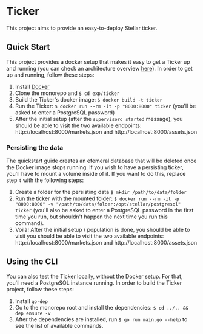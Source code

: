 # Ticker
This project aims to provide an easy-to-deploy Stellar ticker.

## Quick Start
This project provides a docker setup that makes it easy to get a Ticker up and running (you can check an architecture overview [here](docs/Architecture.md)). In order to get up and running, follow these steps:

1. Install [Docker](https://hub.docker.com/editions/community/docker-ce-desktop-mac)
2. Clone the monorepo and `$ cd exp/ticker`
3. Build the Ticker's docker image: `$ docker build -t ticker`
4. Run the Ticker: `$ docker run --rm -it -p "8000:8000" ticker` (you'll be asked to enter a PostgreSQL password)
5. After the initial setup (after the `supervisord started` message), you should be able to visit the two available endpoints: http://localhost:8000/markets.json and http://localhost:8000/assets.json

### Persisting the data
The quickstart guide creates an efemeral database that will be deleted once the Docker image stops running. If you wish to have a persisting ticker, you'll have to mount a volume inside of it. If you want to do this, replace step `4` with the following steps:

1. Create a folder for the persisting data `$ mkdir /path/to/data/folder`
2. Run the ticker with the mounted folder: `$ docker run --rm -it -p "8000:8000" -v "/path/to/data/folder:/opt/stellar/postgresql" ticker` (you'll also be asked to enter a PostgreSQL password in the first time you run, but shouldn't happen the next time you run this command).
3. Voilà! After the initial setup / population is done, you should be able to visit you should be able to visit the two available endpoints: http://localhost:8000/markets.json and http://localhost:8000/assets.json

## Using the CLI
You can also test the Ticker locally, without the Docker setup. For that, you'll need a PostgreSQL instance running. In order to build the Ticker project, follow these steps:
1. Install `go-dep`
2. Go to the monorepo root and install the dependencies: `$ cd ../.. && dep ensure -v`
3. After the dependencies are installed, run `$ go run main.go --help` to see the list of available commands.
